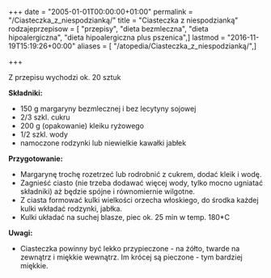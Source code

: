 +++
date = "2005-01-01T00:00:00+01:00"
permalink = "/Ciasteczka_z_niespodzianką/"
title = "Ciasteczka z niespodzianką"
rodzajeprzepisow = [ "przepisy", "dieta bezmleczna", "dieta hipoalergiczna", "dieta hipoalergiczna plus pszenica",]
lastmod = "2016-11-19T15:19:26+00:00"
aliases = [ "/atopedia/Ciasteczka_z_niespodzianką/",]

+++

Z przepisu wychodzi ok. 20 sztuk

**Składniki:**

-   150 g margaryny bezmlecznej i bez lecytyny sojowej
-   2/3 szkl. cukru
-   200 g (opakowanie) kleiku ryżowego
-   1/2 szkl. wody
-   namoczone rodzynki lub niewielkie kawałki jabłek

**Przygotowanie:**

-   Margarynę trochę rozetrzeć lub rodrobnić z cukrem, dodać kleik i wodę.
-   Zagnieść ciasto (nie trzeba dodawać więcej wody, tylko mocno ugniatać składniki) aż będzie spójne i równomiernie wilgotne.
-   Z ciasta formować kulki wielkości orzecha włoskiego, do środka każdej kulki wkładać rodzynki, jabłka.
-   Kulki układać na suchej blasze, piec ok. 25 min w temp. 180\*C

**Uwagi:**

-   Ciasteczka powinny być lekko przypieczone - na żółto, twarde na zewnątrz i miękkie wewnątrz. Im krócej są pieczone - tym bardziej miękkie.

